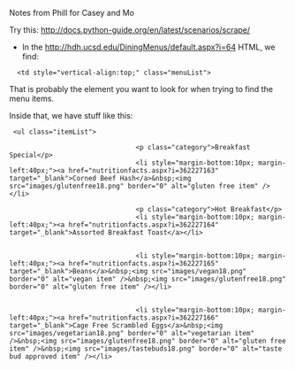 Notes from Phill for Casey and Mo

Try this: http://docs.python-guide.org/en/latest/scenarios/scrape/

* In the http://hdh.ucsd.edu/DiningMenus/default.aspx?i=64 HTML, we find:

```
  <td style="vertical-align:top;" class="menuList">
```

That is probably the element you want to look for when trying to find the menu items.

Inside that, we have stuff like this:

```
 <ul class="itemList">
                                                                        
                                <p class="category">Breakfast Special</p>
                                <li style="margin-bottom:10px; margin-left:40px;"><a href="nutritionfacts.aspx?i=362227163" target="_blank">Corned Beef Hash</a>&nbsp;<img src="images/glutenfree18.png" border="0" alt="gluten free item" /></li>
                                                               
                                <p class="category">Hot Breakfast</p>
                                <li style="margin-bottom:10px; margin-left:40px;"><a href="nutritionfacts.aspx?i=362227164" target="_blank">Assorted Breakfast Toast</a></li>
                                                               
                                
                                <li style="margin-bottom:10px; margin-left:40px;"><a href="nutritionfacts.aspx?i=362227165" target="_blank">Beans</a>&nbsp;<img src="images/vegan18.png" border="0" alt="vegan item" />&nbsp;<img src="images/glutenfree18.png" border="0" alt="gluten free item" /></li>
                                                               
                                
                                <li style="margin-bottom:10px; margin-left:40px;"><a href="nutritionfacts.aspx?i=362227166" target="_blank">Cage Free Scrambled Eggs</a>&nbsp;<img src="images/vegetarian18.png" border="0" alt="vegetarian item" />&nbsp;<img src="images/glutenfree18.png" border="0" alt="gluten free item" />&nbsp;<img src="images/tastebuds18.png" border="0" alt="taste bud approved item" /></li>


```
